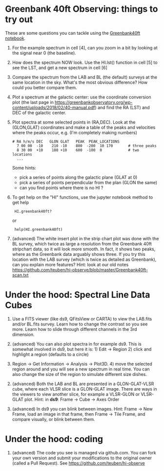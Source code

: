 #  Greenbank 40ft Observing:    things to try out

These are some questions you can tackle using the
[Greenbank40ft notebook](https://github.com/teuben/hi-observe/blob/master/greenbank40ft.ipynb).


1. For the example spectrum in cell [4],
   can you zoom in a bit by looking at the signal near 0 (the baseline).

2. How does the spectrum NOW look. Use the HI.lst() function in cell [5] to see the LST, and get a new spectrum in cell [6]

3. Compare the spectrum from the LAB and BL (the default) surveys at the same location in the sky.
   What's the most obvious difference?  How could you better compare them.

4. Plot a spectrum at the galactic center:  use the coordinate conversion plot (the last page in https://greenbankobservatory.org/wp-content/uploads/2018/02/40-manual.pdf) and find the RA (LST) and DEC of the galactic center.

5. Plot spectra at some selected points in (RA,DEC). Look at the (GLON,GLAT) coordinates and make a table of the peaks and velocities where the peaks occur, e.g. (I'm completely making numbers)

    
       # RA h/m/s DEC   GLON GLAT   PEAK  PEAK_LOCATIONS
         7 00 00  -10    210 -10    800  -200  10 170       # three peaks
         8 30 00  +10    180 +10    600  -100  0            # two locations
         ...


    Some hints:
    * pick a series of points along the galactic plane (GLAT at 0)
    * pick a series of points perpendicular from the plan (GLON the same)
    * can you find points where there is no HI ?

6. To get help on the "HI" functions, use the jupyter notebook method to get help

        HI.greenbank40ft?
   or
   
        help(HI.greenbank40ft)


7. (advanced) The white insert plot in the strip chart plot was done with the BL
survey, which twice as large a resolution from the Greenbank 40ft
stripchart data, so it will look more smooth. In fact, it shows two
peaks, where as the Greenbank data arguably shows three.  If you try
this location with the LAB survey (which is twice as detailed as
Greenbank), can you explain more features?  Hint: look at our old notes
https://github.com/teuben/hi-observe/blob/master/Greenbank40ft-scan.txt


#  Under the hood: Spectral Line Data Cubes

1. Use a FITS viewer (like ds9, QFitsView or CARTA) to view the LAB.fits and/or BL.fits survey.
Learn how to change the contrast so you see more. Learn how to slide through different channels
in the 3rd dimension.

2. (advanced) You can also plot spectra in for example ds9. This is somewhat involved in ds9, but 
here it is:   1) Edit -> Region 2) click and highlight a region (defaults to a circle)
3) Region -> Get Information -> Analysis -> Plot3D. 4) move the selected region around and you
will see a new spectrum in real time. You can also change the size of the region to simulate
different size dishes.

2. (advanced) Both the LAB and BL are presented in a GLON-GLAT-VLSR cube, where each VLSR slice
is a GLON-GLAT image.  There are ways in the viewers to view another slice, for example
a VLSR-GLON or VLSR-GLAT plot. Hint: in **ds9**: Frame -> Cube -> Axes Order

3. (advanced) In ds9 you can blink between images. Hint: Frame -> New Frame, load an image
in that frame, then Frame -> Tile Frame, and compare visually, or blink between them.

#  Under the hood: coding

1. (advanced) The code you see is managed via github.com. You can fork your own version and submit
your modifications to the original owner (called a Pull Request). See https://github.com/teuben/hi-observe
